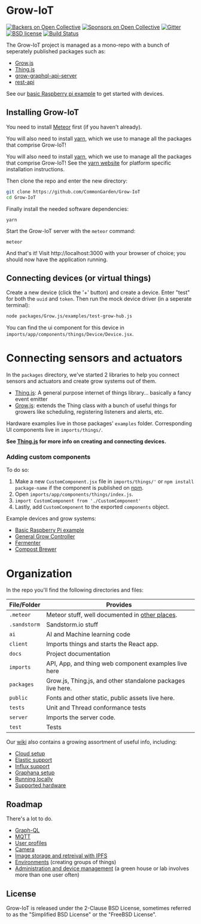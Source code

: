 # Grow-IoT

[![Backers on Open Collective](https://opencollective.com/Grow-IoT/backers/badge.svg)](#backers) [![Sponsors on Open Collective](https://opencollective.com/Grow-IoT/sponsors/badge.svg)](#sponsors) [![Gitter](https://img.shields.io/gitter/room/nwjs/nw.js.svg)](https://gitter.im/CommonGarden/Grow-IoT) [![BSD license](https://img.shields.io/badge/license-BSD--2--Clause-blue.svg)](https://github.com/CommonGarden/Grow-IoT/blob/master/LICENSE) [![Build Status](https://travis-ci.org/CommonGarden/Grow-IoT.svg?branch=development)](https://travis-ci.org/CommonGarden/Grow-IoT)

The Grow-IoT project is managed as a mono-repo with a bunch of seperately published packages such as:
* [Grow.js](https://github.com/CommonGarden/Grow-IoT/tree/development/packages/Grow.js)
* [Thing.js](https://github.com/CommonGarden/Grow-IoT/tree/development/packages/Thing.js)
* [grow-graphql-api-server](https://github.com/CommonGarden/Grow-IoT/tree/development/packages/graphql-api)
* [rest-api](https://github.com/CommonGarden/Grow-IoT/tree/development/packages/rest-api)

See our [basic Raspberry pi example](https://github.com/CommonGarden/BasicRaspberryPiExample) to get started with devices.

## Installing Grow-IoT

You need to install [Meteor](https://www.meteor.com/) first (if you haven't already). 

You will also need to install [yarn](https://yarnpkg.com/), which we use to manage all the packages that comprise Grow-IoT!

You will also need to install [yarn](https://yarnpkg.com/), which we use to manage all the packages that comprise Grow-IoT! See the [yarn website](https://yarnpkg.com/) for platform specific installation instructions.

Then clone the repo and enter the new directory:

```bash
git clone https://github.com/CommonGarden/Grow-IoT
cd Grow-IoT
```

Finally install the needed software dependencies:

```
yarn
```

Start the Grow-IoT server with the `meteor` command:

```
meteor
```

And that's it! Visit http://localhost:3000 with your browser of choice; you should now have the application running.

## Connecting devices (or virtual things)
Create a new device (click the '+' button) and create a device. Enter "test" for both the `uuid` and `token`. Then run the mock device driver (in a seperate terminal):

```bash
node packages/Grow.js/examples/test-grow-hub.js
```

You can find the ui component for this device in `imports/app/components/things/Device/Device.jsx`.

# Connecting sensors and actuators

In the `packages` directory, we've started 2 libraries to help you connect sensors and actuators and create grow systems out of them.
* [Thing.js](https://github.com/CommonGarden/Grow-IoT/tree/development/packages/Thing.js): A general purpose internet of things library... basically a fancy event emitter
* [Grow.js](https://github.com/CommonGarden/Grow-IoT/tree/development/packages/Grow.js): extends the Thing class with a bunch of useful things for growers like scheduling, registering listeners and alerts, etc.

Hardware examples live in those packages' `examples` folder. Corresponding UI components live in `imports/things/`.

**See [Thing.js](https://github.com/CommonGarden/Grow-IoT/tree/development/packages/Thing.js) for more info on creating and connecting devices.**

### Adding custom components
To do so:

1. Make a new `CustomComponent.jsx` file in `imports/things/'` or `npm install package-name` if the component is published on [npm](https://www.npmjs.com/).
2. Open `imports/app/components/things/index.js`.
3. `import CustomComponent from './CustomComponent'`
4. Lastly, add `CustomComponent` to the exported `components` object.

Example devices and grow systems:
* [Basic Raspberry Pi example](https://github.com/CommonGarden/Grow-Hub)
* [General Grow Controller](https://github.com/CommonGarden/Grow-Hub)
* [Fermenter](https://github.com/CommonGarden/Fermenter)
* [Compost Brewer](https://github.com/CommonGarden/CompostBrewer)

# Organization
In the repo you'll find the following directories and files:

File/Folder   | Provides
--------------|----------------------------------------------------------------
`.meteor`     | Meteor stuff, well documented in [other places](http://docs.meteor.com/#/full/).
`.sandstorm`  | Sandstorm.io stuff
`ai`          | AI and Machine learning code
`client`      | Imports things and starts the React app.
`docs`        | Project documentation
`imports`     | API, App, and thing web component examples live here
`packages`    | Grow.js, Thing.js, and other standalone packages live here.
`public`      | Fonts and other static, public assets live here.
`tests`       | Unit and Thread conformance tests
`server`      | Imports the server code.
`test`        | Tests

Our [wiki](https://github.com/CommonGarden/Grow-IoT/wiki) also contains a growing assortment of useful info, including:
* [Cloud setup](https://github.com/CommonGarden/Grow-IoT/wiki/Cloud-setup)
* [Elastic support](https://github.com/CommonGarden/Grow-IoT/wiki/Elastic)
* [Influx support](https://github.com/CommonGarden/Grow-IoT/wiki/Influx-DB)
* [Graphana setup](https://github.com/CommonGarden/Grow-IoT/wiki/Grafana-Setup)
* [Running locally](https://github.com/CommonGarden/Grow-IoT/wiki/Running-locally)
* [Supported hardware](https://github.com/CommonGarden/Grow-IoT/wiki/Supported-hardware)

## Roadmap

There's a lot to do.
* [Graph-QL](https://github.com/CommonGarden/Grow-IoT/issues/315)
* [MQTT](https://github.com/CommonGarden/Grow-IoT/issues/224)
* [User profiles](https://github.com/CommonGarden/Grow-IoT/issues/382)
* [Camera](https://github.com/CommonGarden/Grow-IoT/issues/374)
* [Image storage and retreival with IPFS](https://github.com/CommonGarden/Grow-IoT/issues/416)
* [Environments](https://github.com/CommonGarden/Grow-IoT/issues/311) (creating groups of things)
* [Administration and device management](https://github.com/CommonGarden/Grow-IoT/issues/370) (a green house or lab involves more than one user often)

## License
Grow-IoT is released under the 2-Clause BSD License, sometimes referred to as the "Simplified BSD License" or the "FreeBSD License".
